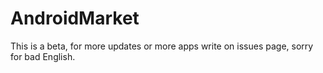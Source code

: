 # AndroidMarket
This is a beta, for more updates or more apps write on issues page, sorry for bad English.
